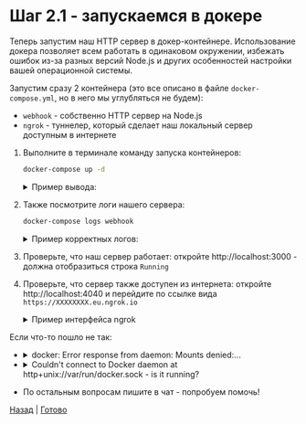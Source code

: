 # Шаг 2.1 - запускаемся в докере

Теперь запустим наш HTTP сервер в докер-контейнере.
Использование докера позволяет всем работать в одинаковом окружении,
избежать ошибок из-за разных версий Node.js и других особенностей настройки вашей операционной системы.

Запустим сразу 2 контейнера (это все описано в файле `docker-compose.yml`, но в него мы углубляться не будем):
- `webhook` - собственно HTTP сервер на Node.js
- `ngrok` - туннелер, который сделает наш локальный сервер доступным в интернете

1. Выполните в терминале команду запуска контейнеров:
   ```bash
   docker-compose up -d
   ```
   <details>
       <summary>Пример вывода:</summary>
       
       $ docker-compose up -d
       Creating network "alice-workshop_default" with the default driver
       Building webhook
       Step 1/4 : FROM node:12-alpine
       12-alpine: Pulling from library/node
       cbdbe7a5bc2a: Pull complete
       ...
       Creating alice-workshop_ngrok_1   ... done
       Creating alice-workshop_webhook_1 ... done
   </details>

2. Также посмотрите логи нашего сервера:
   ```bash
   docker-compose logs webhook
   ```
   <details>
       <summary>Пример корректных логов:</summary>

       $ docker-compose logs webhook
       Attaching to alice-workshop_webhook_1
       webhook_1  | [nodemon] 2.0.4
       webhook_1  | [nodemon] to restart at any time, enter `rs`
       webhook_1  | [nodemon] watching path(s): src/**/*
       webhook_1  | [nodemon] watching extensions: js,mjs,json
       webhook_1  | [nodemon] starting `node src/index.js`
       webhook_1  | Server started on http://localhost:3000, tunnel: http://localhost:4040
   </details>
3. Проверьте, что наш сервер работает: откройте http://localhost:3000 - должна отобразиться строка `Running`
4. Проверьте, что сервер также доступен из интернета: откройте http://localhost:4040 и перейдите по ссылке вида `https://XXXXXXXX.eu.ngrok.io`
   <details>
     <summary>Пример интерфейса ngrok</summary>
     <img src="https://user-images.githubusercontent.com/1473072/83938603-84c06100-a7de-11ea-825c-912e3766931f.png">
   </details>

Если что-то пошло не так:
- <details>
     <summary>docker: Error response from daemon: Mounts denied:...</summary>
  
     [Разрешите докеру доступ к папке проекта.](https://docs.docker.com/docker-for-mac/osxfs/#namespaces)
  </details>
- <details>
     <summary>Couldn't connect to Docker daemon at http+unix://var/run/docker.sock - is it running?</summary>
  
     Попробуйте перезапустить докер. Если после этого снова не заработает, попробуйте выполнить команду через sudo:
     `sudo docker-compose up -d`
  </details>
- По остальным вопросам пишите в чат - попробуем помочь!

[Назад][prev] | [Готово][next]

[prev]: https://github.com/vitalets/alice-workshop/tree/step2
[diff]: https://github.com/vitalets/alice-workshop/compare/step2...step2.1
[next]: http://bit.ly/alice-workshop_step3
